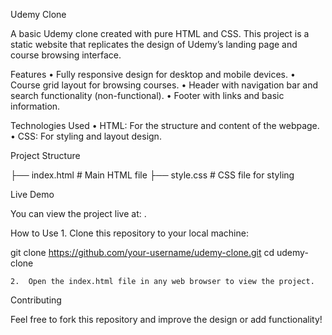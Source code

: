 Udemy Clone

A basic Udemy clone created with pure HTML and CSS. This project is a static website that replicates the design of Udemy’s landing page and course browsing interface.

Features
	•	Fully responsive design for desktop and mobile devices.
	•	Course grid layout for browsing courses.
	•	Header with navigation bar and search functionality (non-functional).
	•	Footer with links and basic information.

Technologies Used
	•	HTML: For the structure and content of the webpage.
	•	CSS: For styling and layout design.

Project Structure

├── index.html    # Main HTML file
├── style.css     # CSS file for styling

Live Demo

You can view the project live at: .

How to Use
	1.	Clone this repository to your local machine:

git clone https://github.com/your-username/udemy-clone.git
cd udemy-clone

	2.	Open the index.html file in any web browser to view the project.

Contributing

Feel free to fork this repository and improve the design or add functionality!
